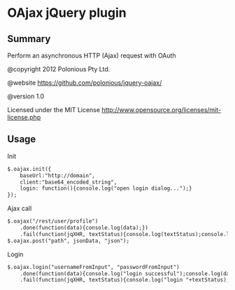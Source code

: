 OAjax jQuery plugin
=====

Summary
---
Perform an asynchronous HTTP (Ajax) request with OAuth

@copyright 2012 Polonious Pty Ltd.

@website https://github.com/polonious/jquery-oajax/

@version 1.0

Licensed under the MIT License
http://www.opensource.org/licenses/mit-license.php

Usage
---

Init
```html
$.oajax.init({
	baseUrl:"http://domain", 
	client:"base64_encoded_string", 
	login: function(){console.log("open login dialog...");}
});
```

Ajax call
```html
$.oajax("/rest/user/profile")
	.done(function(data){console.log(data);})
	.fail(function(jqXHR, textStatus){console.log(textStatus);console.log(jqXHR.responseText);});
$.oajax.post("path", jsonData, "json");
```

Login
```html
$.oajax.login("usernameFromInput", "passwordFromInput")
	.done(function(data){console.log("login successful");console.log(data);})
	.fail(function(jqXHR, textStatus){console.log("login "+textStatus);console.log(jqXHR.responseText);});
```
